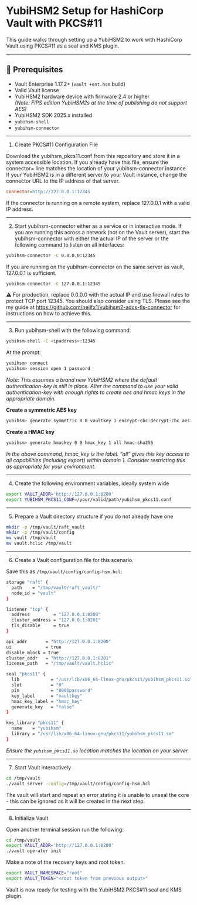 # YubiHSM2 Setup for HashiCorp Vault with PKCS#11

This guide walks through setting up a YubiHSM2 to work with HashiCorp Vault using PKCS#11 as a seal and KMS plugin.

---

## 🔧 Prerequisites

- Vault Enterprise 1.17.2+ (`vault +ent.hsm` build)
- Valid Vault license
- YubiHSM2 hardware device with firmware 2.4 or higher  
  _(Note: FIPS edition YubiHSM2s at the time of publishing do not support AES)_
- YubiHSM2 SDK 2025.x installed
- `yubihsm-shell`
- `yubihsm-connector`  

---

1. Create PKCS#11 Configuration File

Download the yubihsm_pkcs11.conf from this repository and store it in a system accessible location. If you already have this file, ensure the connector= line matches the location of your yubihsm-connector instance.  If your YubiHSM2 is in a different server to your Vault instance, change the connector URL to the IP address of that server.  

```ini
connector=http://127.0.0.1:12345
```

If the connector is running on a remote system, replace 127.0.0.1 with a valid IP address.

---

2. Start yubihsm-connector either as a service or in interactive mode.  If you are running this across a network (not on the Vault server), start the yubihsm-connector with either the actual IP of the server or the following command to listen on all interfaces:  

```bash
yubihsm-connector -C 0.0.0.0:12345
```

If you are running on the yubihsm-connector on the same server as vault, 127.0.0.1 is sufficient.

```bash
yubihsm-connector -C 127.0.0.1:12345
```

⚠️ For production, replace 0.0.0.0 with the actual IP and use firewall rules to protect TCP port 12345.  You should also consider using TLS.  Please see the my guide at https://github.com/neilfx1/yubihsm2-adcs-tls-connector for instructions on how to achieve this.

---

3. Run yubihsm-shell with the following command:

```bash
yubihsm-shell -C <ipaddress>:12345
```
At the prompt:

```bash
yubihsm> connect
yubihsm> session open 1 password
```

_Note: This assumes a brand new YubiHSM2 where the default authentication-key is still in place.  Alter the command to use your valid authentication-key with enough rights to create aes and hmac keys in the appropriate domain._

**Create a symmetric AES key**
```bash
yubihsm> generate symmetric 0 0 vaultkey 1 encrypt-cbc:decrypt-cbc aes128
```

**Create a HMAC key**
```bash
yubihsm> generate hmackey 0 0 hmac_key 1 all hmac-sha256
```

_In the above command, hmac_key is the label.  “all” gives this key access to all capabilities (including export) within domain 1. Consider restricting this as appropriate for your environment._

---

4. Create the following environment variables, ideally system wide

```bash
export VAULT_ADDR='http://127.0.0.1:8200'
export YUBIHSM_PKCS11_CONF=/your/valid/path/yubihsm_pkcs11.conf
```

---

5. Prepare a Vault directory structure if you do not already have one

```bash
mkdir -p /tmp/vault/raft_vault
mkdir -p /tmp/vault/config
mv vault /tmp/vault
mv vault.hclic /tmp/vault
```

---

6. Create a Vault configuration file for this scenario.

Save this as `/tmp/vault/config/config-hsm.hcl`:

```bash
storage "raft" {
  path    = "/tmp/vault/raft_vault/"
  node_id = "vault"
}

listener "tcp" {
  address         = "127.0.0.1:8200"
  cluster_address = "127.0.0.1:8201"
  tls_disable     = true
}

api_addr       = "http://127.0.0.1:8200"
ui             = true
disable_mlock = true
cluster_addr   = "http://127.0.0.1:8201"
license_path   = "/tmp/vault/vault.hclic"

seal "pkcs11" {
  lib            = "/usr/lib/x86_64-linux-gnu/pkcs11/yubihsm_pkcs11.so"
  slot           = "0"
  pin            = "0001password"
  key_label      = "vaultkey"
  hmac_key_label = "hmac_key"
  generate_key   = "false"
}

kms_library "pkcs11" {
  name    = "yubihsm"
  library = "/usr/lib/x86_64-linux-gnu/pkcs11/yubihsm_pkcs11.so"
}
```

_Ensure the `yubihsm_pkcs11.so` location matches the location on your server._

---
7. Start Vault interactively


```bash
cd /tmp/vault
./vault server -config=/tmp/vault/config/config-hsm.hcl
```

The vault will start and repeat an error stating it is unable to unseal the core - this can be ignored as it will be created in the next step.

---

8. Initialize Vault

Open another terminal session run the following:

```bash
cd /tmp/vault
export VAULT_ADDR='http://127.0.0.1:8200'
./vault operator init
```

Make a note of the recovery keys and root token.

```bash
export VAULT_NAMESPACE="root"
export VAULT_TOKEN="<root token from previous output>"
```

Vault is now ready for testing with the YubiHSM2 PKCS#11 seal and KMS plugin.
